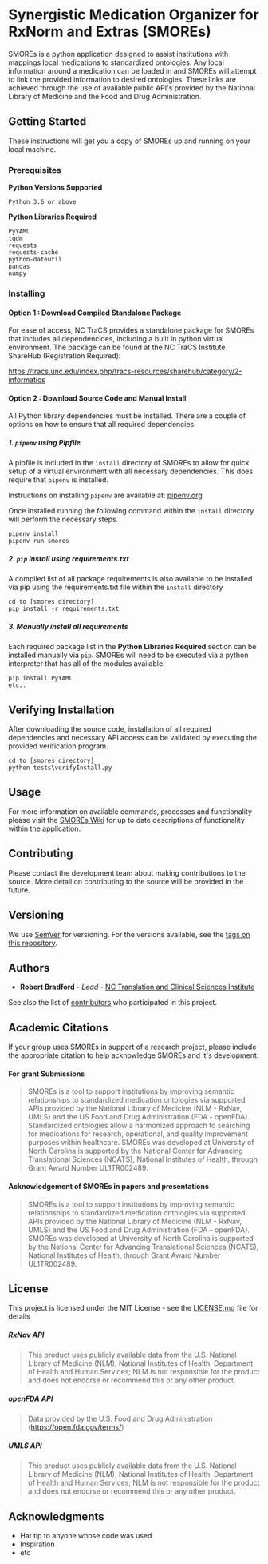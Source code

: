 # Synergistic Medication Organizer for RxNorm and Extras (SMOREs)

SMOREs is a python application designed to assist institutions with mappings local medications to standardized ontologies. Any local information around a medication can be loaded in and SMOREs will attempt to link the provided information to desired ontologies. These links are achieved through the use of available public API's provided by the National Library of Medicine and the Food and Drug Administration.

## Getting Started

These instructions will get you a copy of SMOREs up and running on your local machine.

### Prerequisites
**Python Versions Supported**
```
Python 3.6 or above
```
**Python Libraries Required**
```
PyYAML
tqdm
requests
requests-cache
python-dateutil
pandas
numpy
```
### Installing

#### Option 1 : Download Compiled Standalone Package
For ease of access, NC TraCS provides a standalone package for SMOREs that includes all dependencides, including a built in python virtual environment.
The package can be found at the NC TraCS Institute ShareHub (Registration Required):

https://tracs.unc.edu/index.php/tracs-resources/sharehub/category/2-informatics


#### Option 2 : Download Source Code and Manual Install
All Python library dependencies must be installed. There are a couple of options on how to ensure that all required dependencies.
##### 1. `pipenv` using Pipfile
A pipfile is included in the `install` directory of SMOREs to allow for quick setup of a virtual environment with all necessary dependencies. This does require that `pipenv` is installed.

Instructions on installing `pipenv` are available at: [pipenv.org](https://docs.pipenv.org/en/latest/install/#installing-pipenv)

Once installed running the following command within the `install` directory will perform the necessary steps.
```
pipenv install
pipenv run smores
```

##### 2. `pip` install using requirements.txt
A compiled list of all package requirements is also available to be installed via pip using the requirements.txt file within the `install` directory
```
cd to [smores directory]
pip install -r requirements.txt
```


##### 3. Manually install all requirements
Each required package list in the **Python Libraries Required** section can be installed manually via `pip`. SMOREs will need to be executed via a python interpreter that has all of the modules available.
```
pip install PyYAML
etc..
```


## Verifying Installation

After downloading the source code, installation of all required dependencies and necessary API access can be validated by executing the provided verification program.

```
cd to [smores directory]
python tests\verifyInstall.py
```

## Usage
For more information on available commands, processes and functionality please visit the [SMOREs Wiki]() for up to date descriptions of functionality within the application.

## Contributing

Please contact the development team about making contributions to the source. More detail on contributing to the source will be provided in the future.

## Versioning

We use [SemVer](http://semver.org/) for versioning. For the versions available, see the [tags on this repository](https://github.com/your/project/tags). 

## Authors

* **Robert Bradford** - *Lead* - [NC Translation and Clinical Sciences Institute](https:tracs.unc.edu)

See also the list of [contributors](https://github.com/your/project/contributors) who participated in this project.


## Academic Citations
If your group uses SMOREs in support of a research project, please include the appropriate citation to help acknowledge SMOREs and it's development.

#### For grant Submissions
> SMOREs is a tool to support institutions by improving semantic relationships to standardized medication ontologies via supported APIs provided by the National Library of Medicine (NLM - RxNav, UMLS) and the US Food and Drug Administration (FDA - openFDA). Standardized ontologies allow a harmonized approach to searching for medications for research, operational, and quality improvement purposes within healthcare. SMOREs was developed at University of North Carolina is supported by the National Center for Advancing Translational Sciences (NCATS), National Institutes of Health, through Grant Award Number UL1TR002489.


#### Acknowledgement of SMOREs in papers and presentations
> SMOREs is a tool to support institutions by improving semantic relationships to standardized medication ontologies via supported APIs provided by the National Library of Medicine (NLM - RxNav, UMLS) and the US Food and Drug Administration (FDA - openFDA). SMOREs was developed at University of North Carolina is supported by the National Center for Advancing Translational Sciences (NCATS), National Institutes of Health, through Grant Award Number UL1TR002489.

## License

This project is licensed under the MIT License - see the [LICENSE.md](LICENSE.md) file for details

##### RxNav API
>This product uses publicly available data from the U.S. National Library of Medicine (NLM), National Institutes of Health, Department of Health and Human Services; NLM is not responsible for the product and does not endorse or recommend this or any other product.

##### openFDA API
>Data provided by the U.S. Food and Drug Administration (https://open.fda.gov/terms/)

##### UMLS API
>This product uses publicly available data from the U.S. National Library of Medicine (NLM), National Institutes of Health, Department of Health and Human Services; NLM is not responsible for the product and does not endorse or recommend this or any other product.

## Acknowledgments

* Hat tip to anyone whose code was used
* Inspiration
* etc

